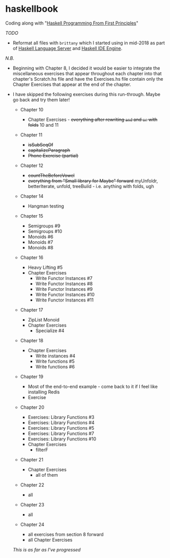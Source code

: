 # haskellbook
Coding along with "[Haskell Programming From First Principles](http://haskellbook.com)"

*TODO*
* Reformat all files with `brittany` which I started using in mid-2018 as part of
  [Haskell Language Server](https://github.com/alanz/vscode-hie-server)
  and [Haskell IDE Engine](https://github.com/alanz/haskell-ide-engine).

*N.B.*
* Beginning with Chapter 8, I decided it would be easier to integrate the miscellaneous
  exercises that appear throughout each chapter into that chapter's Scratch.hs file and have
  the Exercises.hs file contain only the Chapter Exercises that appear at the end of the
  chapter.
* I have skipped the following exercises during this run-through. Maybe go back and try them later!

    * Chapter 10
        * Chapter Exercises -
          ~~everything after rewriting `and` and `or` with folds~~
          10 and 11

    * Chapter 11
        * ~~isSubSeqOf~~
        * ~~capitalizeParagraph~~
        * ~~Phone Exercise (partial)~~

    * Chapter 12
        * ~~countTheBeforeVowel~~
        * ~~everything from "Small library for Maybe" forward~~ myUnfoldr, betterIterate,
          unfold, treeBuild - i.e. anything with folds, ugh

    * Chapter 14
        * Hangman testing

    * Chapter 15
        * Semigroups #9
        * Semigroups #10
        * Monoids #6
        * Monoids #7
        * Monoids #8

    * Chapter 16
        * Heavy Lifting #5
        * Chapter Exercises
            * Write Functor Instances #7
            * Write Functor Instances #8
            * Write Functor Instances #9
            * Write Functor Instances #10
            * Write Functor Instances #11

    * Chapter 17
        * ZipList Monoid
        * Chapter Exercises
            * Specialize #4

    * Chapter 18
        * Chapter Exercises
            * Write instances #4
            * Write functions #5
            * Write functions #6

    * Chapter 19
        * Most of the end-to-end example - come back to it if I feel like installing Redis
        * Exercise

    * Chapter 20
        * Exercises: Library Functions #3
        * Exercises: Library Functions #4
        * Exercises: Library Functions #5
        * Exercises: Library Functions #7
        * Exercises: Library Functions #10
        * Chapter Exercises
            * filterF

    * Chapter 21
        * Chapter Exercises
            * all of them

    * Chapter 22
        * all

    * Chapter 23
        * all

    * Chapter 24
        * all exercises from section 8 forward
        * all Chapter Exercises

    *This is as far as I've progressed*